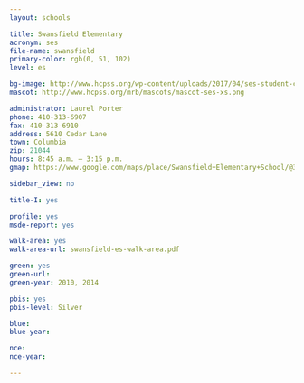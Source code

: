 ```yaml
---
layout: schools

title: Swansfield Elementary
acronym: ses
file-name: swansfield
primary-color: rgb(0, 51, 102)
level: es

bg-image: http://www.hcpss.org/wp-content/uploads/2017/04/ses-student-computer-lab.jpg
mascot: http://www.hcpss.org/mrb/mascots/mascot-ses-xs.png

administrator: Laurel Porter
phone: 410-313-6907
fax: 410-313-6910
address: 5610 Cedar Lane
town: Columbia
zip: 21044
hours: 8:45 a.m. – 3:15 p.m.
gmap: https://www.google.com/maps/place/Swansfield+Elementary+School/@39.2167617,-76.8908621,17z/data=!3m1!4b1!4m2!3m1!1s0x89b7df6cb5f6086f:0x8325acd44e76bb40?hl=en

sidebar_view: no

title-I: yes

profile: yes
msde-report: yes 

walk-area: yes
walk-area-url: swansfield-es-walk-area.pdf

green: yes
green-url:
green-year: 2010, 2014

pbis: yes
pbis-level: Silver

blue: 
blue-year:

nce:
nce-year:

---
```

